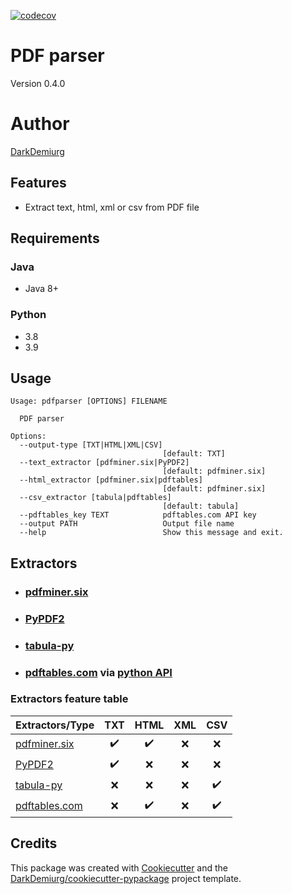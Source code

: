 [![codecov](https://codecov.io/gh/DarkDemiurg/pdfparser/branch/master/graph/badge.svg?token=tHkHPxsQGr)](https://codecov.io/gh/DarkDemiurg/pdfparser)

# PDF parser
Version 0.4.0

# Author
[DarkDemiurg](mailto:daefimov@gmail.com)

## Features

- Extract text, html, xml or csv from PDF file

## Requirements
### Java
- Java 8+
### Python
- 3.8
- 3.9

## Usage

```shell
Usage: pdfparser [OPTIONS] FILENAME

  PDF parser

Options:
  --output-type [TXT|HTML|XML|CSV]
                                  [default: TXT]
  --text_extractor [pdfminer.six|PyPDF2]
                                  [default: pdfminer.six]
  --html_extractor [pdfminer.six|pdftables]
                                  [default: pdfminer.six]
  --csv_extractor [tabula|pdftables]
                                  [default: tabula]
  --pdftables_key TEXT            pdftables.com API key
  --output PATH                   Output file name
  --help                          Show this message and exit.
```

## Extractors
- ### [pdfminer.six](https://github.com/pdfminer/pdfminer.six)
- ### [PyPDF2](https://github.com/py-pdf/PyPDF2)
- ### [tabula-py](https://github.com/chezou/tabula-py)
- ### [pdftables.com](pdftables.com) via [python API](https://github.com/pdftables/python-pdftables-api)

### Extractors feature table

| Extractors/Type                                          | TXT |        HTML         | XML  | CSV   |
|----------------------------------------------------------|:---:|:-------------------:|:----:|:-----:|
| [pdfminer.six](https://github.com/pdfminer/pdfminer.six) | :heavy_check_mark: | :heavy_check_mark: | :x: | :x: |
| [PyPDF2](https://github.com/py-pdf/PyPDF2)               | :heavy_check_mark: | :x: | :x: | :x: |
| [tabula-py](https://github.com/chezou/tabula-py)         | :x: | :x: | :x: | :heavy_check_mark: |
| [pdftables.com](pdftables.com)                           | :x: | :heavy_check_mark: | :x: | :heavy_check_mark: |

## Credits

This package was created with [Cookiecutter](https://github.com/audreyr/cookiecutter) and the [DarkDemiurg/cookiecutter-pypackage](https://github.com/DarkDemiurg/cookiecutter-pypackage) project template.
